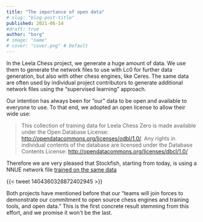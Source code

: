 ```yaml
---
title: "The importance of open data"
# slug: "blog-post-title"
published: 2021-06-14
#draft: true
author: "borg"
# image: "name"
# cover: "cover.png" # Default
---
```


In the Leela Chess project, we generate a huge amount of data. We use them to generate the network files to use with Lc0 for further data generation, but also with other chess engines, like Ceres. The same data are often used by individual project contributors to generate additional network files using the “supervised learning” approach.

<!--more-->

Our intention has always been for “our” data to be open and available to everyone to use. To that end, we adopted an open license to allow their wide use:

>This collection of training data for Leela Chess Zero is made available under the Open Database License: http://opendatacommons.org/licenses/odbl/1.0/. Any rights in individual contents of the database are licensed under the Database Contents License: http://opendatacommons.org/licenses/dbcl/1.0/


Therefore we are very pleased that Stockfish, starting from today, is using a NNUE network file [trained on the same data](https://github.com/official-stockfish/Stockfish/commit/f8c779dbe538315aa6f65556d0acf11640558504)

{{< tweet 1404360328872402945 >}}

Both projects have mentioned before that our “teams will join forces to demonstrate our commitment to open source chess engines and training tools, and open data.” This is the first concrete result stemming from this effort, and we promise it won't be the last.

